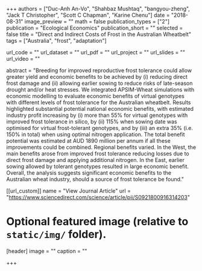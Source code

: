 +++
authors = ["Duc-Anh An-Vo", "Shahbaz Mushtaq", "bangyou-zheng", "Jack T Christopher", "Scott C Chapman", "Karine Chenu"]
date = "2018-08-31"
image_preview = ""
math = false
publication_types = ["2"]
publication = "Ecological Economics"
publication_short = ""
selected = false
title = "Direct and Indirect Costs of Frost in the Australian Wheatbelt"
tags = ["Australia", "frost", "adaptation"]

url_code = ""
url_dataset = ""
url_pdf = ""
url_project = ""
url_slides = ""
url_video = ""

abstract = "Breeding for improved reproductive frost tolerance could allow greater yield and economic benefits to be achieved by (i) reducing direct frost damage and (ii) allowing earlier sowing to reduce risks of late-season drought and/or heat stresses. We integrated APSIM-Wheat simulations with economic modelling to evaluate economic benefits of virtual genotypes with different levels of frost tolerance for the Australian wheatbelt. Results highlighted substantial potential national economic benefits, with estimated industry profit increasing by (i) more than 55% for virtual genotypes with improved frost tolerance in silico, by (ii) 115% when sowing date was optimised for virtual frost-tolerant genotypes, and by (iii) an extra 35% (i.e. 150% in total) when using optimal nitrogen application. The total benefit potential was estimated at AUD 1890 million per annum if all these improvements could be combined. Regional benefits varied. In the West, the main benefits arose from improved frost tolerance reducing losses due to direct frost damage and applying additional nitrogen. In the East, earlier sowing allowed by tolerant genotypes resulted in large economic benefit. Overall, the analysis suggests significant economic benefits to the Australian wheat industry, should a source of frost tolerance be found."



[[url_custom]]
name = "View Journal Article"
url = "https://www.sciencedirect.com/science/article/pii/S0921800916314203"

# Optional featured image (relative to `static/img/` folder).
[header]
image = ""
caption = ""

+++
